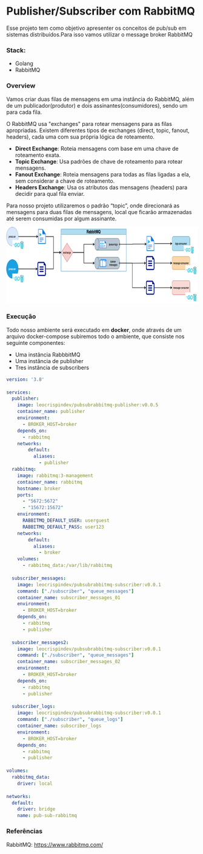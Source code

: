 # Publisher/Subscriber com RabbitMQ

Esse projeto tem como objetivo apresenter os conceitos de pub/sub em sistemas distribuídos.Para isso vamos utilizar o message broker RabbitMQ
### Stack:

- Golang
- RabbitMQ

### Overview
Vamos criar duas filas de mensagens em uma instância do RabbitMQ, além de um publicador(produtor) e dois assinantes(consumidores), sendo um para cada fila.

O RabbitMQ usa "exchanges" para rotear mensagens para as filas apropriadas. Existem diferentes tipos de exchanges (direct, topic, fanout, headers), cada uma com sua própria lógica de roteamento.

- **Direct Exchange**: Roteia mensagens com base em uma chave de roteamento exata.
- **Topic Exchange**: Usa padrões de chave de roteamento para rotear mensagens.
- **Fanout Exchange**: Roteia mensagens para todas as filas ligadas a ela, sem considerar a chave de roteamento.
- **Headers Exchange**: Usa os atributos das mensagens (headers) para decidir para qual fila enviar.

Para nosso projeto utilizaremos o padrão “topic”, onde direcionará as mensagens para duas filas de mensagens, local que ficarão armazenadas até serem consumidas por algum assinante.

<p align="center">
  <img src="image/pub-sub-2.drawio.png"  width="700" height="200">
</p>


### Execução

Todo nosso ambiente será executado em **docker**, onde através de um arquivo docker-compose subiremos todo o ambiente, que consiste nos seguinte componentes:

- Uma instância RabbbitMQ
- Uma instância de publisher
- Tres instância de subscribers

```yaml
version: '3.8'

services:
  publisher:
    image: leocrispindev/pubsubrabbitmq-publisher:v0.0.5
    container_name: publisher
    environment:
      - BROKER_HOST=broker
    depends_on:
      - rabbitmq
    networks:
        default:
          aliases:
            - publisher
  rabbitmq:
    image: rabbitmq:3-management
    container_name: rabbitmq
    hostname: broker
    ports:
      - "5672:5672" 
      - "15672:15672"
    environment:
      RABBITMQ_DEFAULT_USER: userguest
      RABBITMQ_DEFAULT_PASS: user123
    networks:
        default:
          aliases:
            - broker
    volumes:
      - rabbitmq_data:/var/lib/rabbitmq

  subscriber_messages:
    image: leocrispindev/pubsubrabbitmq-subscriber:v0.0.1
    command: ["./subscriber", "queue_messages"]
    container_name: subscriber_messages_01
    environment:
      - BROKER_HOST=broker
    depends_on:
      - rabbitmq
      - publisher

  subscriber_messages2:
    image: leocrispindev/pubsubrabbitmq-subscriber:v0.0.1
    command: ["./subscriber", "queue_messages"]
    container_name: subscriber_messages_02
    environment:
      - BROKER_HOST=broker
    depends_on:
      - rabbitmq
      - publisher
  
  subscriber_logs:
    image: leocrispindev/pubsubrabbitmq-subscriber:v0.0.1
    command: ["./subscriber", "queue_logs"]
    container_name: subscriber_logs
    environment:
      - BROKER_HOST=broker
    depends_on:
      - rabbitmq
      - publisher

volumes:
  rabbitmq_data:
    driver: local

networks:
  default:
    driver: bridge
    name: pub-sub-rabbitmq

```

### Referências

RabbitMQ: https://www.rabbitmq.com/